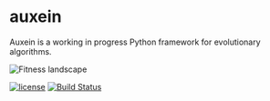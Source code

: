 # auxein
Auxein is a working in progress Python framework for evolutionary algorithms.

![Fitness landscape](docs/landscape.gif)

[![license](https://img.shields.io/hexpm/l/plug.svg?maxAge=2592000)](https://github.com/auxein/auxein/blob/master/LICENSE)
[![Build Status](https://travis-ci.org/auxein/auxein.svg?branch=master)](https://travis-ci.org/auxein/auxein)
